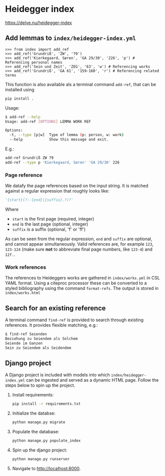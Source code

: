 # Heidegger index

<https://delve.nu/heidegger-index>

## Add lemmas to `index/heidegger-index.yml`

```pycon
>>> from index import add_ref
>>> add_ref('Grundriß', 'ZW', '79')
>>> add_ref('Kierkegaard, Søren', 'GA 29/30', '226', 'p') # Referencing personal names
>>> add_ref('Sein und Zeit', 'ZEG', '63', 'w') # Referencing works
>>> add_ref('Grundriß', 'GA 61', '159-160', 'r') # Referencing related terms
```

This function is also available als a terminal command `add-ref`, that can be installed using

```sh
pip install .
```

Usage:

```sh
$ add-ref --help
Usage: add-ref [OPTIONS] LEMMA WORK REF

Options:
  -t, --type [p|w]  Type of lemma (p: person, w: work)
  --help            Show this message and exit.
```

E.g.:

```sh
add-ref Grundriß ZW 79
add-ref --type p 'Kierkegaard, Søren' 'GA 29/30' 226
```

### Page reference

We datafy the page references based on the input string. It is matched against a regular expression that roughly looks like:

```python
'{start}(?:-{end}|{suffix}.?)?'
```

Where

- `start` is the first page (required, integer)
- `end` is the last page (optional, integer)
- `suffix` is a suffix (optional, 'f' or 'ff')

As can be seen from the regular expression, `end` and `suffix` are optional, and cannot appear simultaneously. Valid references are, for example `123`, `123-124` (make sure **not** to abbreviate final page numbers, like `123-4`) and `12f.`.

### Work references

The references to Heideggers works are gathered in `index/works.yml` in CSL YAML format. Using a citeproc processor these can be converted to a styled bibliography using the command `format-refs`. The output is stored in `index/works.html`

## Search for an existing reference

A terminal command `find-ref` is provided to search through existing references. It provides flexible matching, e.g.:

```sh
$ find-ref Seienden
Beziehung zu Seiendem als Solchem
Seiende im Ganzen
Sein zu Seiendem als Seidendem
```

## Django project

A Django project is included with models into which `index/heidegger-index.yml` can be ingested and served as a dynamic HTML page. Follow the steps below to spin up the project.

1. Install requirements:

   ```sh
   pip install -r requirements.txt
   ```

2. Initialize the databse:

   ```sh
   python manage.py migrate
   ```

3. Populate the database:

   ```sh
   python manage.py populate_index
   ```

4. Spin up the django project:

   ```sh
   python manage.py runserver
   ```

5. Navigate to <http://localhost:8000>.
